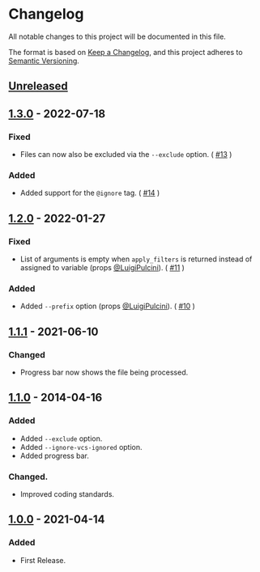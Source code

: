 # Changelog
All notable changes to this project will be documented in this file.

The format is based on [Keep a Changelog](https://keepachangelog.com/en/1.0.0/),
and this project adheres to [Semantic Versioning](https://semver.org/spec/v2.0.0.html).

## [Unreleased]

## [1.3.0] - 2022-07-18
### Fixed
- Files can now also be excluded via the `--exclude` option. ( [#13](https://github.com/pronamic/wp-documentor/issues/13) )

### Added
- Added support for the `@ignore` tag. ( [#14](https://github.com/pronamic/wp-documentor/issues/14) )

## [1.2.0] - 2022-01-27
### Fixed
- List of arguments is empty when `apply_filters` is returned instead of assigned to variable (props [@LuigiPulcini](https://github.com/LuigiPulcini)). ( [#11](https://github.com/pronamic/wp-documentor/issues/11) )

### Added
- Added `--prefix` option (props [@LuigiPulcini](https://github.com/LuigiPulcini)). ( [#10](https://github.com/pronamic/wp-documentor/pull/10) )

## [1.1.1] - 2021-06-10
### Changed
- Progress bar now shows the file being processed.

## [1.1.0] - 2014-04-16
### Added
- Added `--exclude` option.
- Added `--ignore-vcs-ignored` option.
- Added progress bar.

### Changed.
- Improved coding standards.

## [1.0.0] - 2021-04-14
### Added
- First Release.

[Unreleased]: https://github.com/pronamic/wp-documentor/compare/1.3.0...HEAD
[1.3.0]: https://github.com/pronamic/wp-documentor/compare/1.2.0...1.3.0
[1.2.0]: https://github.com/pronamic/wp-documentor/compare/1.1.1...1.2.0
[1.1.1]: https://github.com/pronamic/wp-documentor/compare/1.1.0...1.1.1
[1.1.0]: https://github.com/pronamic/wp-documentor/compare/1.0.0...1.1.0
[1.0.0]: https://github.com/pronamic/wp-documentor/releases/tag/1.0.0
